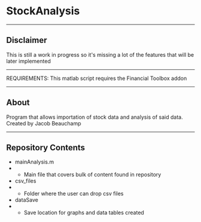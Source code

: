# StockAnalysis
---
## Disclaimer
This is still a work in progress so it's missing a lot of the features that will be later implemented

---
REQUIREMENTS:
This matlab script requires the Financial Toolbox addon

---
## About
Program that allows importation of stock data and analysis of said data. Created by Jacob Beauchamp

---
## Repository Contents
- mainAnalysis.m
- - Main file that covers bulk of content found in repository
- csv_files
- - Folder where the user can drop csv files
- dataSave
- - Save location for graphs and data tables created
